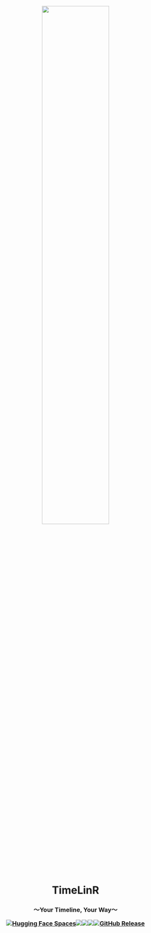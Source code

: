 <p align="center">
<img src="https://media.githubusercontent.com/media/Sunwood-ai-labs/TimeLinR/main/docs/icon.png" width="60%">
<br>
<h1 align="center">TimeLinR</h1>
<h3 align="center">
  ～Your Timeline, Your Way～

[![Hugging Face Spaces](https://img.shields.io/badge/%F0%9F%A4%97%20Hugging%20Face-Spaces-blue)](https://huggingface.co/spaces/Sunwood-ai-labs/TimeLinR)[![](https://img.shields.io/github/stars/Sunwood-ai-labs/TimeLinR)](https://github.com/Sunwood-ai-labs/TimeLinR)[![](https://img.shields.io/github/last-commit/Sunwood-ai-labs/TimeLinR)](https://github.com/Sunwood-ai-labs/TimeLinR)[![](https://img.shields.io/github/languages/top/Sunwood-ai-labs/TimeLinR)](https://github.com/Sunwood-ai-labs/TimeLinR)[![GitHub Release](https://img.shields.io/github/v/release/Sunwood-ai-labs/TimeLinR?sort=date&color=red)
](https://github.com/Sunwood-ai-labs/TimeLinR)
</h3>

</p>

<link rel="preconnect" href="https://fonts.googleapis.com">
<link rel="preconnect" href="https://fonts.gstatic.com" crossorigin>
<link href="https://fonts.googleapis.com/css2?family=Noto+Serif+JP&family=Rampart+One&display=swap" rel="stylesheet">